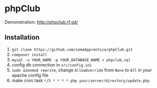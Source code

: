 # phpClub
Demonstration: http://phpclub.rf.gd/

## Installation
1. `git clone https://github.com/someApprentice/phpClub.git`
1. `composer install`
1. `mysql -u YOUR_NAME -p YOUR_DATABASE_NAME < phpclub.sql`
1. config db connection in `src/config.ini`
1. `sudo a2enmod rewrite`, change `AllowOverride` from `None` to `All` in your apache config file
1. make cron task `*/5 * * * * php your/server/directory/update.php`
